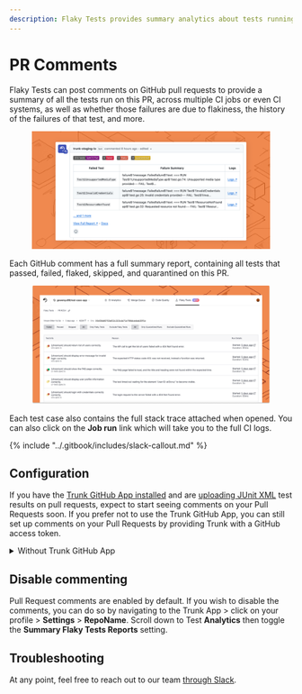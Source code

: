 ```yaml
---
description: Flaky Tests provides summary analytics about tests running on Pull Requests.
---
```


# PR Comments

Flaky Tests can post comments on GitHub pull requests to provide a summary of all the tests run on this PR, across multiple CI jobs or even CI systems, as well as whether those failures are due to flakiness, the history of the failures of that test, and more.

<figure><picture><source srcset="../.gitbook/assets/github-comment-dark.png" media="(prefers-color-scheme: dark)"><img src="../.gitbook/assets/github-comment-light.png" alt=""></picture><figcaption></figcaption></figure>

Each GitHub comment has a full summary report, containing all tests that passed, failed, flaked, skipped, and quarantined on this PR.

<figure><picture><source srcset="../.gitbook/assets/pr-test-summary (1).png" media="(prefers-color-scheme: dark)"><img src="../.gitbook/assets/pr-test-summary.png" alt=""></picture><figcaption></figcaption></figure>

Each test case also contains the full stack trace attached when opened. You can also click on the **Job run** link which will take you to the full CI logs.

{% include "../.gitbook/includes/slack-callout.md" %}

## Configuration

If you have the [Trunk GitHub App installed](https://docs.trunk.io/administration/github-app-permissions) and are [uploading JUnit XML](get-started/frameworks/) test results on pull requests, expect to start seeing comments on your Pull Requests soon. If you prefer not to use the Trunk GitHub App, you can still set up comments on your Pull Requests by providing Trunk with a GitHub access token.

<details>

<summary>Without Trunk GitHub App</summary>

It's recommended that the Trunk GitHub App be used to manage GitHub comments. If you need to generate comments without the Trunk GitHub app, you can do so with a service account and an API token.

1. Create a dedicated GitHub SVC account (Service Account) with access to the repositories in your GitHub Organization that Flaky Tests will comment on e.g., `trunk-analytics-user`.
2. On [github.com](https://github.com/), for `trunk-analytics-user` (or whichever user you wish to use), generate a [_Personal access token_](https://docs.github.com/en/authentication/keeping-your-account-and-data-secure/managing-your-personal-access-tokens) by navigating to **Settings** > **Developer settings** > **Personal access token** > **Fine-grained tokens** > **Generate new token**.
3. Name the new token something memorable. ex: `trunk-flaky-tests-token`.
4. The expiry time is up to you - however long you wish to try out Flaky Tests comments/how often you are willing to rotate the token. For a longer-term solution, consider installing the Trunk GitHub App.
5. The resource owner should be the GitHub Organization or user that owns the appropriate repositories. ([see note about GitHub Org Ownership settings](github-pull-request-comments.md#github-org-ownership))
6. Select the repositories you wish to enable comments on.
7. **Permissions** - you must enable **Issues (Read and write)** and **Pull requests (Read and write)**. Note: It is expected that metadata permissions automatically change.
8.  If everything looks good, scroll down to double check that your Overview for permissions looks something like the image below. If so, create the token.

    <figure><img src="../.gitbook/assets/Screenshot 2024-06-12 at 9.52.28 AM.png" alt=""><figcaption></figcaption></figure>
9. Once the token is generated, go back to the Trunk App ([app.trunk.io](https://app.trunk.io/login/?intent=flaky+tests) ) > click on your profile > **Settings** > **Manage** (under _Organization_) > **Organization GitHub Token** and enter the copied token into the text field, then finally press **Submit**.

You should see comments posted by your service account on your next PR.

**GitHub Org Ownership**

If you wish to set the resource owner to be a GitHub Organization, you should double check that this is allowed by navigating to your **GitHub Organization** > **Settings** > **Personal access tokens** > **Settings**. Make sure under "_Fine-grained personal access tokens_", you have _"Allow access via fine-grained personal access tokens"_ selected.

Once the token is created, the Organization admin may need to approve the request for the token. This can be done by going to **Github Organization** > **Settings** > **Personal access tokens** > **Pending requests**. To confirm that the token was set, you should be able to see it under **Active tokens**.

</details>

## Disable commenting

Pull Request comments are enabled by default. If you wish to disable the comments, you can do so by navigating to the Trunk App > click on your profile > **Settings** > **RepoName**. Scroll down to Test **Analytics** then toggle the **Summary Flaky Tests Reports** setting.

## Troubleshooting

At any point, feel free to reach out to our team [through Slack](https://slack.trunk.io).
